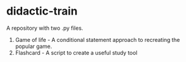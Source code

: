 # didactic-train
A repository with two .py files.
1. Game of life - A conditional statement approach to recreating the popular game.
2. Flashcard - A script to create a useful study tool
